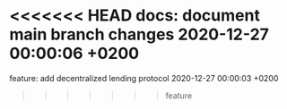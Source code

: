 <<<<<<< HEAD
docs: document main branch changes 2020-12-27 00:00:06 +0200
=======
feature: add decentralized lending protocol 2020-12-27 00:00:03 +0200
>>>>>>> feature
